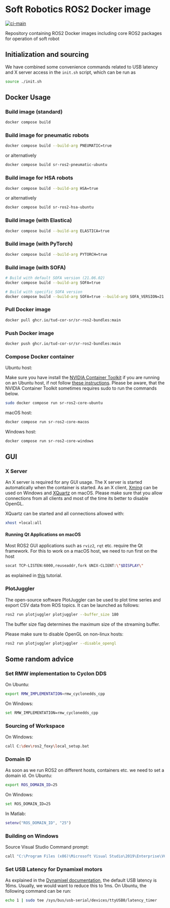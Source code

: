 # Soft Robotics ROS2 Docker image

[![ci-main](https://github.com/tud-cor-sr/sr-ros2-bundles/actions/workflows/main.yml/badge.svg)](https://github.com/tud-cor-sr/sr-ros2-bundles/actions/workflows/main.yml)

Repository containing ROS2 Docker images including core ROS2 packages for operation of soft robot

## Initialization and sourcing

We have combined some convenience commands related to USB latency and X server access in the `init.sh` script, which can be run as

```bash
source ./init.sh
```

## Docker Usage

### Build image (standard)

```bash
docker compose build
```

### Build image for pneumatic robots

```bash
docker compose build --build-arg PNEUMATIC=true
```

or alternatively

```bash
docker compose build sr-ros2-pneumatic-ubuntu
```

### Build image for HSA robots

```bash
docker compose build --build-arg HSA=true
```

or alternatively

```bash
docker compose build sr-ros2-hsa-ubuntu
```

### Build image (with Elastica)

```bash
docker compose build --build-arg ELASTICA=true
```

### Build image (with PyTorch)

```bash
docker compose build --build-arg PYTORCH=true
```

### Build image (with SOFA)

```bash
# Build with default SOFA version (21.06.02)
docker compose build --build-arg SOFA=true
```

```bash
# Build with specific SOFA version
docker compose build --build-arg SOFA=true --build-arg SOFA_VERSION=21.12.00
```

### Pull Docker image

```bash
docker pull ghcr.io/tud-cor-sr/sr-ros2-bundles:main
```

### Push Docker image

```bash
docker push ghcr.io/tud-cor-sr/sr-ros2-bundles:main
```

### Compose Docker container

Ubuntu host:

Make sure you have install the [NVIDIA Container Toolkit](https://github.com/NVIDIA/nvidia-docker) if you are running on an Ubuntu host, if not follow [these instructions](https://docs.nvidia.com/datacenter/cloud-native/container-toolkit/install-guide.html#docker). Please be aware, that the NVIDIA Container Toolkit sometimes requires sudo to run the commands below.

```bash
sudo docker compose run sr-ros2-core-ubuntu
```

macOS host:

```bash
docker compose run sr-ros2-core-macos
```

Windows host:

```bash
docker compose run sr-ros2-core-windows
```

## GUI

### X Server

An X server is required for any GUI usage. The X server is started automatically when the container is started.
As an X client, [Xming](https://sourceforge.net/projects/xming/) can be used on Windows and [XQuartz](https://www.xquartz.org/) on macOS.
Please make sure that you allow connections from all clients and most of the time its better to disable OpenGL.

XQuartz can be started and all connections allowed with:

```bash
xhost +local:all
```

#### Running Qt Applications on macOS

Most ROS2 GUI applications such as `rviz2`, `rqt` etc. require the Qt framework. For this to work on a macOS host, we need to run first on the host

```bash
socat TCP-LISTEN:6000,reuseaddr,fork UNIX-CLIENT:\"$DISPLAY\"
```

as explained in [this](https://diysar.medium.com/running-qt-application-using-docker-on-macos-x-ad2e9d34532a) tutorial.

### PlotJuggler

The open-source software PlotJuggler can be used to plot time series and export CSV data from ROS topics.
It can be launched as follows:

```bash
ros2 run plotjuggler plotjuggler --buffer_size 180
```

The buffer size flag determines the maximum size of the streaming buffer.

Please make sure to disable OpenGL on non-linux hosts:

```bash
ros2 run plotjuggler plotjuggler --disable_opengl
```

## Some random advice

### Set RMW implementation to Cyclon DDS

On Ubuntu:

```bash
export RMW_IMPLEMENTATION=rmw_cyclonedds_cpp
```

On Windows:

```bash
set RMW_IMPLEMENTATION=rmw_cyclonedds_cpp
```

### Sourcing of Workspace

On Windows:

```bash
call C:\dev\ros2_foxy\local_setup.bat
```

### Domain ID

As soon as we run ROS2 on different hosts, containers etc. we need to set a domain id.
On Ubuntu:

```bash
export ROS_DOMAIN_ID=25
```

On Windows:

```bash
set ROS_DOMAIN_ID=25
```

In Matlab:

```matlab
setenv("ROS_DOMAIN_ID", "25")
```

### Building on Windows

Source Visual Studio Command prompt:

```bash
call "C:\Program Files (x86)\Microsoft Visual Studio\2019\Enterprise\VC\Auxiliary\Build\vcvarsall.bat" x86_amd64
```

### Set USB Latency for Dynamixel motors

As explained in the [Dynamixel documentation](https://emanual.robotis.com/docs/en/software/dynamixel/dynamixel_wizard2/#graph-optimization), the default USB latency is 16ms. Usually, we would want to reduce this to 1ms. On Ubuntu, the following command can be run:

```bash
echo 1 | sudo tee /sys/bus/usb-serial/devices/ttyUSB0/latency_timer
```
